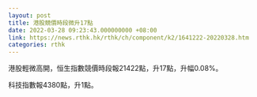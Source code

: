 ```yaml
---
layout: post
title: 港股競價時段微升17點
date: 2022-03-28 09:23:43.000000000 +08:00
link: https://news.rthk.hk/rthk/ch/component/k2/1641222-20220328.htm
categories: rthk
---
```


港股輕微高開，恒生指數競價時段報21422點，升17點，升幅0.08%。

科技指數報4380點，升1點。
